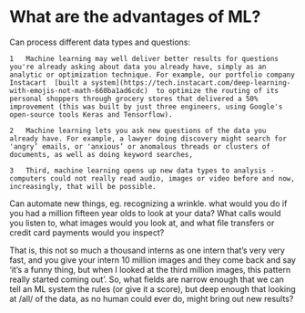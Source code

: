 # What are the advantages of ML?

Can process different data types and questions:

	1	Machine learning may well deliver better results for questions you're already asking about data you already have, simply as an analytic or optimization technique. For example, our portfolio company Instacart  [built a system](https://tech.instacart.com/deep-learning-with-emojis-not-math-660ba1ad6cdc)  to optimize the routing of its personal shoppers through grocery stores that delivered a 50% improvement (this was built by just three engineers, using Google's open-source tools Keras and Tensorflow).

	2	Machine learning lets you ask new questions of the data you already have. For example, a lawyer doing discovery might search for 'angry’ emails, or 'anxious’ or anomalous threads or clusters of documents, as well as doing keyword searches,

	3	Third, machine learning opens up new data types to analysis - computers could not really read audio, images or video before and now, increasingly, that will be possible.

Can automate new things, eg. recognizing a wrinkle. what would you do if you had a million fifteen year olds to look at your data? What calls would you listen to, what images would you look at, and what file transfers or credit card payments would you inspect?

That is, this not so much a thousand interns as one intern that’s very very fast, and you give your intern 10 million images and they come back and say ‘it’s a funny thing, but when I looked at the third million images, this pattern really started coming out’. So, what fields are narrow enough that we can tell an ML system the rules (or give it a score), but deep enough that looking at /all/ of the data, as no human could ever do, might bring out new results? 



<!-- #p1 -->


<!-- #service -->

<!-- {BearID:25B3E2AA-8E41-433D-B2DA-0915FEE1EBDB-6610-000005667205E064} -->
